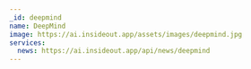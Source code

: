 ```yaml
---
_id: deepmind
name: DeepMind
image: https://ai.insideout.app/assets/images/deepmind.jpg
services:
  news: https://ai.insideout.app/api/news/deepmind
---
```


